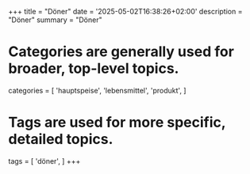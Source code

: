 +++
title = "Döner"
date = '2025-05-02T16:38:26+02:00'
description = "Döner"
summary = "Döner"
# Categories are generally used for broader, top-level topics.
categories = [
 'hauptspeise',
 'lebensmittel',
 'produkt',
]
# Tags are used for more specific, detailed topics.
tags = [
 'döner',
]
+++
